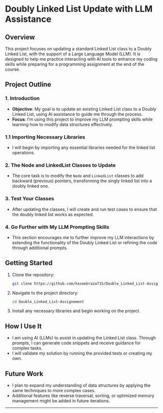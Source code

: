 
# Doubly Linked List Update with LLM Assistance

## Overview

This project focuses on updating a standard Linked List class to a Doubly Linked List, with the support of a Large Language Model (LLM). It is designed to help me practice interacting with AI tools to enhance my coding skills while preparing for a programming assignment at the end of the course.

## Project Outline

### 1. Introduction

- **Objective**: My goal is to update an existing Linked List class to a Doubly Linked List, using AI assistance to guide me through the process.
- **Focus**: I’m using this project to improve my LLM prompting skills while learning how to modify data structures effectively.

### 1.1 Importing Necessary Libraries

- I will begin by importing any essential libraries needed for the linked list operations.

### 2. The Node and LinkedList Classes to Update

- The core task is to modify the `Node` and `LinkedList` classes to add backward (previous) pointers, transforming the singly linked list into a doubly linked one.

### 3. Test Your Classes

- After updating the classes, I will create and run test cases to ensure that the doubly linked list works as expected.

### 4. Go Further with My LLM Prompting Skills

- This section encourages me to further improve my LLM interactions by extending the functionality of the Doubly Linked List or refining the code through additional prompts.

## Getting Started

1. Clone the repository:  
   ```bash
   git clone https://github.com/haseebraza715/Double_Linked_List-Assignement.git
   ```
2. Navigate to the project directory:  
   ```bash
   cd Double_Linked_List-Assignement
   ```
3. Install any necessary libraries and begin working on the project.

## How I Use It

- I am using AI (LLMs) to assist in updating the Linked List class. Through prompts, I can generate code snippets and receive guidance for complex tasks.
- I will validate my solution by running the provided tests or creating my own.

## Future Work

- I plan to expand my understanding of data structures by applying the same techniques to more complex cases.
- Additional features like reverse traversal, sorting, or optimized memory management might be added in future iterations.

---
